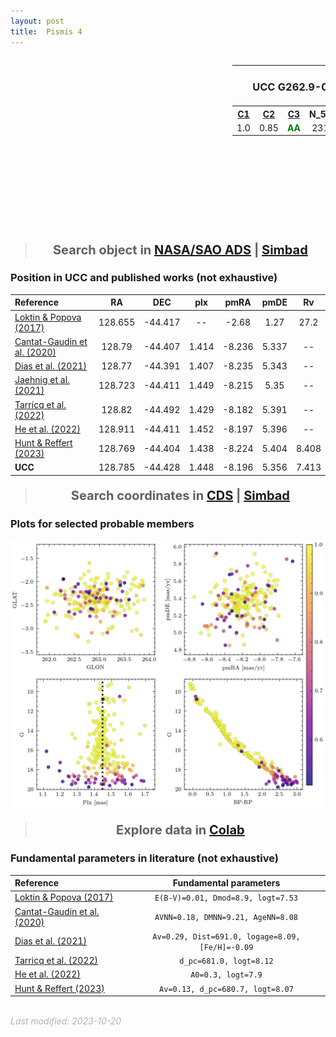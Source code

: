 ```yaml
---
layout: post
title:  Pismis 4
---
```


<div style="display: flex; justify-content: space-between;">
 <div style="text-align: center;">
 <!-- Left block -->
 <div id="aladin-lite-div" style="width:355px;height:250px;"></div>
 <script type="text/javascript" src="https://aladin.cds.unistra.fr/AladinLite/api/v3/latest/aladin.js" charset="utf-8"></script>
 <script type="text/javascript">
   let aladin;
   A.init.then(() => {
      aladin = A.aladin('#aladin-lite-div', {survey: "P/DSS2/color", fov:0.8, target: "128.785 -44.428"});
   });
 </script>
</div>
<!-- Left block -->

<table style="text-align: center; width:355px;height:250px;">
  <!-- Row 1 (title) -->
  <tr>
    <td colspan="5"><h3>UCC G262.9-02.3</h3></td>
  </tr>
  <!-- Row 2 -->
  <tr>
    <th><a href="https://ucc.ar/faq#what-are-the-c1-c2-and-c3-parameters" title="Photometric class">C1</a></th>
    <th><a href="https://ucc.ar/faq#what-are-the-c1-c2-and-c3-parameters" title="Density class">C2</a></th>
    <th><a href="https://ucc.ar/faq#what-are-the-c1-c2-and-c3-parameters" title="Combined class">C3</a></th>
    <th><div title="Stars with membership probability >50%">N_50</div></th>
    <th><div title="Radius that contains half the members [arcmin]">r_50</div></th>
  </tr>
  <!-- Row 3 -->
  <tr>
    <td>1.0</td>
    <td>0.85</td>
    <td><span style="color: green; font-weight: bold;">A</span><span style="color: green; font-weight: bold;">A</span></td>
    <td>231</td>
    <td>24.0</td>
  </tr>
</table>
</div>

> <p style="text-align:center; font-weight: bold; font-size:20px">Search object in <a href="https://ui.adsabs.harvard.edu/search/q=%20collection%3Aastronomy%20body%3A%22Pismis%204%22&sort=date%20desc%2C%20bibcode%20desc&p_=0" target="_blank">NASA/SAO ADS</a> | <a href="http://simbad.cds.unistra.fr/simbad/sim-id-refs?Ident=pismis4" target="_blank">Simbad</a></p>


### Position in UCC and published works (not exhaustive)

| Reference    | RA    | DEC   | plx  | pmRA  | pmDE   |  Rv  |
| :---         | :---: | :---: | :---: | :---: | :---: | :---: |
|[Loktin & Popova (2017)](https://ui.adsabs.harvard.edu/abs/2017AstBu..72..257L/abstract) | 128.655 | -44.417 | -- | -2.68 | 1.27 | 27.2 |
|[Cantat-Gaudin et al. (2020)](https://ui.adsabs.harvard.edu/abs/2020A%26A...640A...1C) | 128.79 | -44.407 | 1.414 | -8.236 | 5.337 | -- |
|[Dias et al. (2021)](https://ui.adsabs.harvard.edu/abs/2021MNRAS.504..356D) | 128.77 | -44.391 | 1.407 | -8.235 | 5.343 | -- |
|[Jaehnig et al. (2021)](https://ui.adsabs.harvard.edu/abs/2021ApJ...923..129J/abstract) | 128.723 | -44.411 | 1.449 | -8.215 | 5.35 | -- |
|[Tarricq et al. (2022)](https://ui.adsabs.harvard.edu/abs/2022A%26A...659A..59T/abstract) | 128.82 | -44.492 | 1.429 | -8.182 | 5.391 | -- |
|[He et al. (2022)](https://ui.adsabs.harvard.edu/abs/2022ApJS..262....7H/abstract) | 128.911 | -44.411 | 1.452 | -8.197 | 5.396 | -- |
|[Hunt & Reffert (2023)](https://ui.adsabs.harvard.edu/abs/2023arXiv230313424H/abstract) | 128.769 | -44.404 | 1.438 | -8.224 | 5.404 | 8.408 |
| **UCC** |128.785 | -44.428 | 1.448 | -8.196 | 5.356 | 7.413 |

> <p style="text-align:center; font-weight: bold; font-size:20px">Search coordinates in <a href="http://cdsportal.u-strasbg.fr/?target=128.785%20-44.428" target="_blank">CDS</a> | <a href="https://simbad.cds.unistra.fr/mobile/object_list.html?coord=128.785%20-44.428&output=json&radius=5&userEntry=pismis4" target="_blank">Simbad</a></p>

### Plots for selected probable members

![CLUSTER](https://raw.githubusercontent.com/ucc23/Q3N/main/plots/pismis4.webp)


> <p style="text-align:center; font-weight: bold; font-size:20px">Explore data in <a href="https://colab.research.google.com/github/UCC23/Q3N/blob/master/notebooks/pismis4.ipynb" target="_blank">Colab</a></p>


### Fundamental parameters in literature (not exhaustive)

| Reference |  Fundamental parameters |
| :---         |     :---:      |
| [Loktin & Popova (2017)](https://ui.adsabs.harvard.edu/abs/2017AstBu..72..257L/abstract) | `E(B-V)=0.01, Dmod=8.9, logt=7.53` |
| [Cantat-Gaudin et al. (2020)](https://ui.adsabs.harvard.edu/abs/2020A%26A...640A...1C) | `AVNN=0.18, DMNN=9.21, AgeNN=8.08` |
| [Dias et al. (2021)](https://ui.adsabs.harvard.edu/abs/2021MNRAS.504..356D) | `Av=0.29, Dist=691.0, logage=8.09, [Fe/H]=-0.09` |
| [Tarricq et al. (2022)](https://ui.adsabs.harvard.edu/abs/2022A%26A...659A..59T/abstract) | `d_pc=681.0, logt=8.12` |
| [He et al. (2022)](https://ui.adsabs.harvard.edu/abs/2022ApJS..262....7H/abstract) | `A0=0.3, logt=7.9` |
| [Hunt & Reffert (2023)](https://ui.adsabs.harvard.edu/abs/2023arXiv230313424H/abstract) | `Av=0.13, d_pc=680.7, logt=8.07` |

<br>
<font color="b3b1b1"><i>Last modified: 2023-10-20</i></font>
